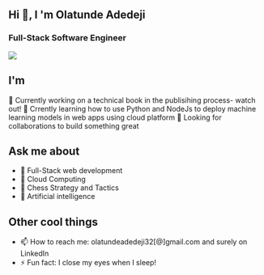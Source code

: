 ##  Hi 👋, I 'm Olatunde Adedeji
### Full-Stack Software Engineer
![](https://komarev.com/ghpvc/?username=olatundeadedeji&color=green)

##  I'm 

🔭 Currently working on a technical book in the publisihing process- watch out!
🌱 Crrently learning how to use Python and NodeJs to deploy machine learning models in web apps using cloud platform
👯 Looking for collaborations to build something great

  
 ## Ask me about
<ul>
   <li>💬 Full-Stack web development</li>
  <li>💬  Cloud Computing</li>
  <li>💬  Chess Strategy and Tactics</li>
  <li>💬 Artificial intelligence</li>
  </ul>
  
## Other cool things
<ul>
<li>📫 How to reach me: olatundeadedeji32[@]gmail.com and surely on <Link>LinkedIn</Link></li>
<li>⚡ Fun fact: I close my eyes when I sleep!</li>
  </ul>
  

